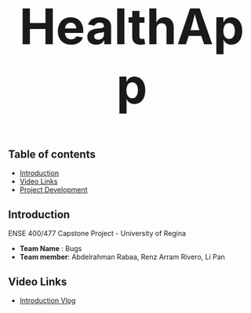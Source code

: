 <h1 align="center" style="font-size:100px" >
  HealthApp
</h1>

## Table of contents
- [Introduction](#introduction)
- [Video Links](video-links)
- [Project Development]()


## Introduction
ENSE 400/477 Capstone Project - University of Regina 
- **Team Name** : Bugs
- **Team member**: Abdelrahman Rabaa, Renz Arram Rivero, Li Pan

## Video Links
- [Introduction Vlog]()
